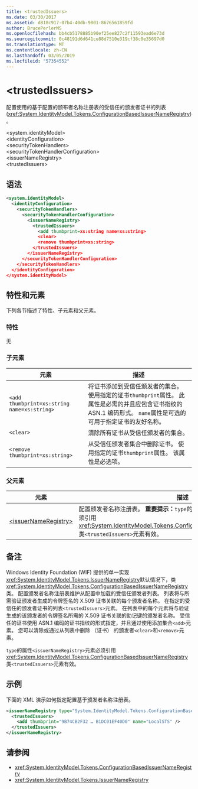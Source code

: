 ```yaml
---
title: <trustedIssuers>
ms.date: 03/30/2017
ms.assetid: d818c917-07b4-40db-9801-8676561859fd
author: BrucePerlerMS
ms.openlocfilehash: bb4cb5178885b90ef25ee827c2f11593ead6e73d
ms.sourcegitcommit: 0c48191d6d641ce88d7510e319cf38c0e35697d0
ms.translationtype: MT
ms.contentlocale: zh-CN
ms.lasthandoff: 03/05/2019
ms.locfileid: "57354552"
---
```

# <a name="trustedissuers"></a>\<trustedIssuers>
配置使用的基于配置的颁布者名称注册表的受信任的颁发者证书的列表 (<xref:System.IdentityModel.Tokens.ConfigurationBasedIssuerNameRegistry>)。  
  
 \<system.identityModel>  
\<identityConfiguration>  
\<securityTokenHandlers>  
\<securityTokenHandlerConfiguration>  
\<issuerNameRegistry>  
\<trustedIssuers>  
  
## <a name="syntax"></a>语法  
  
```xml  
<system.identityModel>  
  <identityConfiguration>  
    <securityTokenHandlers>  
      <securityTokenHandlerConfiguration>  
        <issuerNameRegistry>  
          <trustedIssuers>  
            <add thumbprint=xs:string name=xs:string>  
            <clear>  
            <remove thumbprint=xs:string>  
          </trustedIssuers>  
        </issuerNameRegistry>  
      </securityTokenHandlerConfiguration>  
    </securityTokenHandlers>  
  </identityConfiguration>  
</system.identityModel>  
```  
  
## <a name="attributes-and-elements"></a>特性和元素  
 下列各节描述了特性、子元素和父元素。  
  
### <a name="attributes"></a>特性  
 无  
  
### <a name="child-elements"></a>子元素  
  
|元素|描述|  
|-------------|-----------------|  
|`<add thumbprint=xs:string name=xs:string>`|将证书添加到受信任颁发者的集合。 使用指定的证书`thumbprint`属性。 此属性是必需的并且应包含证书指纹的 ASN.1 编码形式。 `name`属性是可选的可用于指定证书的友好名称。|  
|`<clear>`|清除所有证书从受信任颁发者的集合。|  
|`<remove thumbprint=xs:string>`|从受信任颁发者集合中删除证书。 使用指定的证书`thumbprint`属性。 该属性是必选项。|  
  
### <a name="parent-elements"></a>父元素  
  
|元素|描述|  
|-------------|-----------------|  
|[\<issuerNameRegistry>](../../../../../docs/framework/configure-apps/file-schema/windows-identity-foundation/issuernameregistry.md)|配置颁发者名称注册表。 **重要提示：**`type`的属性`<issuerNameRegistry>`元素必须引用<xref:System.IdentityModel.Tokens.ConfigurationBasedIssuerNameRegistry>类`<trustedIssuers>`元素有效。|  
  
## <a name="remarks"></a>备注  
 Windows Identity Foundation (WIF) 提供的单一实现<xref:System.IdentityModel.Tokens.IssuerNameRegistry>默认情况下，类<xref:System.IdentityModel.Tokens.ConfigurationBasedIssuerNameRegistry>类。 配置颁发者名称注册表维护从配置中加载的受信任颁发者列表。 列表将与所需验证颁发者生成的令牌签名的 X.509 证书关联的每个颁发者名称。 在指定的受信任的颁发者证书的列表`<trustedIssuers>`元素。 在列表中的每个元素将与验证生成的该颁发者的令牌签名所需的 X.509 证书关联的助记键的颁发者名称。 受信任的证书使用 ASN.1 编码的证书指纹的形式指定，并且通过使用添加集合`<add>`元素。 您可以清除或通过从列表中删除 （证书） 的颁发者`<clear>`和`<remove>`元素。  
  
 `type`的属性`<issuerNameRegistry>`元素必须引用<xref:System.IdentityModel.Tokens.ConfigurationBasedIssuerNameRegistry>类`<trustedIssuers>`元素有效。  
  
## <a name="example"></a>示例  
 下面的 XML 演示如何指定配置基于颁发者名称注册表。  
  
```xml  
<issuerNameRegistry type="System.IdentityModel.Tokens.ConfigurationBasedIssuerNameRegistry, System.IdentityModel, Version=4.0.0.0, Culture=neutral, PublicKeyToken=b77a5c561934e089">  
  <trustedIssuers>  
    <add thumbprint="9B74CB2F32 … B1DC01EF40D0" name="LocalSTS" />  
  </trustedIssuers>  
</issuerNameRegistry>  
```  
  
## <a name="see-also"></a>请参阅
- <xref:System.IdentityModel.Tokens.ConfigurationBasedIssuerNameRegistry>
- <xref:System.IdentityModel.Tokens.IssuerNameRegistry>

